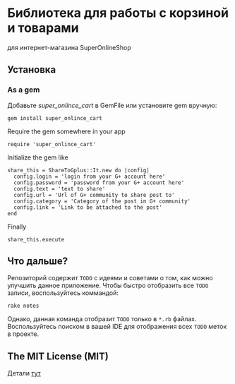 # Библиотека для работы с корзиной и товарами

для интернет-магазина SuperOnlineShop

## Установка

### As a gem

Добавьте *super_onlince_cart* в GemFile или установите gem вручную:

    gem install super_onlince_cart

Require the gem somewhere in your app

    require 'super_onlince_cart'

Initialize the gem like

    share_this = ShareToGplus::It.new do |config|
      config.login = 'login from your G+ account here'
      config.password = 'password from your G+ account here'
      config.text = 'text to share'
      config.url = 'Url of G+ community to share post to'
      config.category = 'Category of the post in G+ community'
      config.link = 'Link to be attached to the post'
    end

Finally

    share_this.execute


## Что дальше?

Репозиторий содержит `TODO` с идеями и советами о том, как можно улучшить данное приложение. Чтобы быстро отобразить все `TODO` записи, воспользуйтесь коммандой:

```
rake notes
```

Однако, данная команда отобразит `TODO` только в `*.rb` файлах. Воспользуйтесь поиском в вашей IDE для отображения всех `TODO` меток в проекте.

## The MIT License (MIT)

Детали [тут](LICENSE.md)
